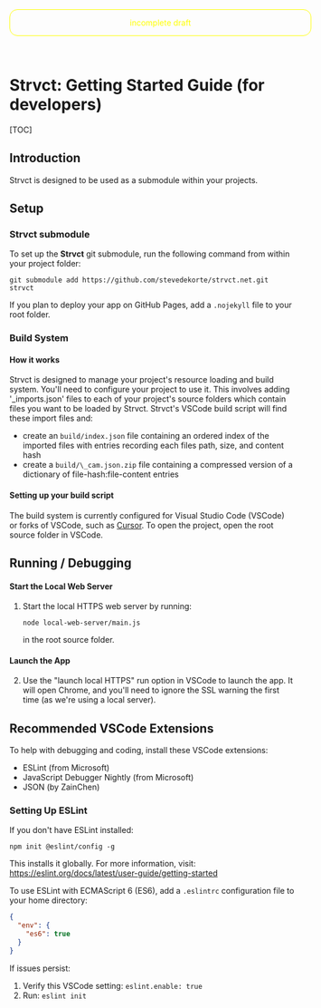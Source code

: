 <div style="color: yellow; margin-bottom: 5em; width:100%; text-align: center; border: 1px solid yellow; padding: 1em; border-radius: 1em;">incomplete draft</div>

# Strvct: Getting Started Guide (for developers)

[TOC]

## Introduction

Strvct is designed to be used as a submodule within your projects.

## Setup

### Strvct submodule

To set up the **Strvct** git submodule, run the following command from within your project folder:

```
git submodule add https://github.com/stevedekorte/strvct.net.git strvct
```

If you plan to deploy your app on GitHub Pages, add a `.nojekyll` file to your root folder.

### Build System

#### How it works

Strvct is designed to manage your project's resource loading and build system. You'll need to configure your project to use it. This involves adding '\_imports.json' files to each of your project's source folders which contain files you want to be loaded by Strvct. Strvct's VSCode build script will find these import files and:

- create an `build/index.json` file containing an ordered index of the imported files with entries recording each files path, size, and content hash
- create a `build/\_cam.json.zip` file containing a compressed version of a dictionary of file-hash:file-content entries

#### Setting up your build script

The build system is currently configured for Visual Studio Code (VSCode) or forks of VSCode, such as [Cursor](https://cursor.sh/). To open the project, open the root source folder in VSCode.

## Running / Debugging

#### Start the Local Web Server

1. Start the local HTTPS web server by running:

   ```
   node local-web-server/main.js
   ```

   in the root source folder.

#### Launch the App

2. Use the "launch local HTTPS" run option in VSCode to launch the app. It will open Chrome, and you'll need to ignore the SSL warning the first time (as we're using a local server).

## Recommended VSCode Extensions

To help with debugging and coding, install these VSCode extensions:

- ESLint (from Microsoft)
- JavaScript Debugger Nightly (from Microsoft)
- JSON (by ZainChen)

### Setting Up ESLint

If you don't have ESLint installed:

```
npm init @eslint/config -g
```

This installs it globally. For more information, visit: https://eslint.org/docs/latest/user-guide/getting-started

To use ESLint with ECMAScript 6 (ES6), add a `.eslintrc` configuration file to your home directory:

```json
{
  "env": {
    "es6": true
  }
}
```

If issues persist:

1. Verify this VSCode setting: `eslint.enable: true`
2. Run: `eslint init`
